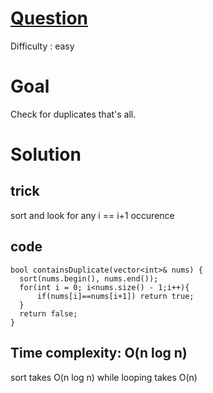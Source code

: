 # [Question](https://leetcode.com/problems/contains-duplicate/)
Difficulty : easy
# Goal
Check for duplicates that's all. 
# Solution
## trick
sort and look for any i == i+1 occurence
  
## code
  ```
bool containsDuplicate(vector<int>& nums) {
    sort(nums.begin(), nums.end());
    for(int i = 0; i<nums.size() - 1;i++){
        if(nums[i]==nums[i+1]) return true;
    }
    return false;
}
  ```
  
## Time complexity: O(n log n)
sort takes O(n log n) while looping takes O(n)
  
